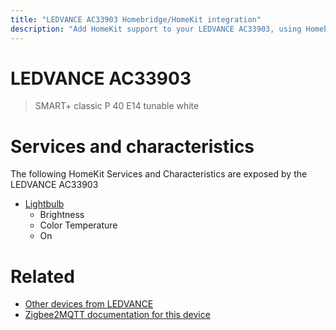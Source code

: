 ```yaml
---
title: "LEDVANCE AC33903 Homebridge/HomeKit integration"
description: "Add HomeKit support to your LEDVANCE AC33903, using Homebridge, Zigbee2MQTT and homebridge-z2m."
---
```

<!---
This file has been GENERATED using src/docgen/docgen.ts
DO NOT EDIT THIS FILE MANUALLY!
-->
# LEDVANCE AC33903
> SMART+ classic P 40 E14 tunable white


# Services and characteristics
The following HomeKit Services and Characteristics are exposed by
the LEDVANCE AC33903

* [Lightbulb](../../light.md)
  * Brightness
  * Color Temperature
  * On


# Related
* [Other devices from LEDVANCE](../index.md#ledvance)
* [Zigbee2MQTT documentation for this device](https://www.zigbee2mqtt.io/devices/AC33903.html)